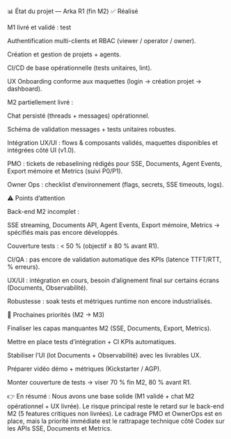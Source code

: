 📊 État du projet — Arka R1 (fin M2)
✅ Réalisé

M1 livré et validé : test 

Authentification multi-clients et RBAC (viewer / operator / owner).

Création et gestion de projets + agents.

CI/CD de base opérationnelle (tests unitaires, lint).

UX Onboarding conforme aux maquettes (login → création projet → dashboard).

M2 partiellement livré :

Chat persisté (threads + messages) opérationnel.

Schéma de validation messages + tests unitaires robustes.

Intégration UX/UI : flows & composants validés, maquettes disponibles et intégrées côté UI (v1.0).

PMO : tickets de rebaselining rédigés pour SSE, Documents, Agent Events, Export mémoire et Metrics (suivi P0/P1).

Owner Ops : checklist d’environnement (flags, secrets, SSE timeouts, logs).

⚠️ Points d’attention

Back-end M2 incomplet :

SSE streaming, Documents API, Agent Events, Export mémoire, Metrics → spécifiés mais pas encore développés.

Couverture tests : < 50 % (objectif ≥ 80 % avant R1).

CI/QA : pas encore de validation automatique des KPIs (latence TTFT/RTT, % erreurs).

UX/UI : intégration en cours, besoin d’alignement final sur certains écrans (Documents, Observabilité).

Robustesse : soak tests et métriques runtime non encore industrialisés.

🎯 Prochaines priorités (M2 → M3)

Finaliser les capas manquantes M2 (SSE, Documents, Export, Metrics).

Mettre en place tests d’intégration + CI KPIs automatiques.

Stabiliser l’UI (lot Documents + Observabilité) avec les livrables UX.

Préparer vidéo démo + métriques (Kickstarter / AGP).

Monter couverture de tests → viser 70 % fin M2, 80 % avant R1.

👉 En résumé :
Nous avons une base solide (M1 validé + chat M2 opérationnel + UX livrée).
Le risque principal reste le retard sur le back-end M2 (5 features critiques non livrées).
Le cadrage PMO et OwnerOps est en place, mais la priorité immédiate est le rattrapage technique côté Codex sur les APIs SSE, Documents et Metrics.
